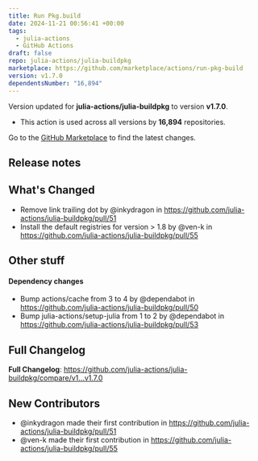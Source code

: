 ```yaml
---
title: Run Pkg.build
date: 2024-11-21 00:56:41 +00:00
tags:
  - julia-actions
  - GitHub Actions
draft: false
repo: julia-actions/julia-buildpkg
marketplace: https://github.com/marketplace/actions/run-pkg-build
version: v1.7.0
dependentsNumber: "16,894"
---
```



Version updated for **julia-actions/julia-buildpkg** to version **v1.7.0**.
- This action is used across all versions by **16,894** repositories.

Go to the [GitHub Marketplace](https://github.com/marketplace/actions/run-pkg-build) to find the latest changes.

## Release notes

## What's Changed

* Remove link trailing dot by @inkydragon in https://github.com/julia-actions/julia-buildpkg/pull/51
* Install the default registries for version > 1.8 by @ven-k in https://github.com/julia-actions/julia-buildpkg/pull/55

## Other stuff

#### Dependency changes

* Bump actions/cache from 3 to 4 by @dependabot in https://github.com/julia-actions/julia-buildpkg/pull/50
* Bump julia-actions/setup-julia from 1 to 2 by @dependabot in https://github.com/julia-actions/julia-buildpkg/pull/53

## Full Changelog

**Full Changelog**: https://github.com/julia-actions/julia-buildpkg/compare/v1...v1.7.0

## New Contributors
* @inkydragon made their first contribution in https://github.com/julia-actions/julia-buildpkg/pull/51
* @ven-k made their first contribution in https://github.com/julia-actions/julia-buildpkg/pull/55
